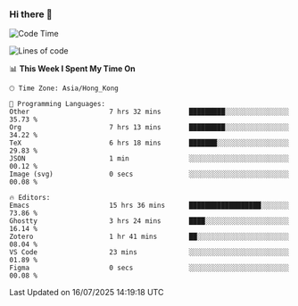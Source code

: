 ### Hi there 👋

<!--
**nicehiro/nicehiro** is a ✨ _special_ ✨ repository because its `README.md` (this file) appears on your GitHub profile.

Here are some ideas to get you started:

- 🔭 I’m currently working on ...
- 🌱 I’m currently learning ...
- 👯 I’m looking to collaborate on ...
- 🤔 I’m looking for help with ...
- 💬 Ask me about ...
- 📫 How to reach me: ...
- 😄 Pronouns: ...
- ⚡ Fun fact: ...
-->

<!--START_SECTION:waka-->
![Code Time](http://img.shields.io/badge/Code%20Time-813%20hrs%203%20mins-blue)

![Lines of code](https://img.shields.io/badge/From%20Hello%20World%20I%27ve%20Written-1.7%20million%20lines%20of%20code-blue)

📊 **This Week I Spent My Time On** 

```text
🕑︎ Time Zone: Asia/Hong_Kong

💬 Programming Languages: 
Other                    7 hrs 32 mins       █████████░░░░░░░░░░░░░░░░   35.73 % 
Org                      7 hrs 13 mins       █████████░░░░░░░░░░░░░░░░   34.22 % 
TeX                      6 hrs 18 mins       ███████░░░░░░░░░░░░░░░░░░   29.83 % 
JSON                     1 min               ░░░░░░░░░░░░░░░░░░░░░░░░░   00.12 % 
Image (svg)              0 secs              ░░░░░░░░░░░░░░░░░░░░░░░░░   00.08 % 

🔥 Editors: 
Emacs                    15 hrs 36 mins      ██████████████████░░░░░░░   73.86 % 
Ghostty                  3 hrs 24 mins       ████░░░░░░░░░░░░░░░░░░░░░   16.14 % 
Zotero                   1 hr 41 mins        ██░░░░░░░░░░░░░░░░░░░░░░░   08.04 % 
VS Code                  23 mins             ░░░░░░░░░░░░░░░░░░░░░░░░░   01.89 % 
Figma                    0 secs              ░░░░░░░░░░░░░░░░░░░░░░░░░   00.08 % 
```


 Last Updated on 16/07/2025 14:19:18 UTC
<!--END_SECTION:waka-->
